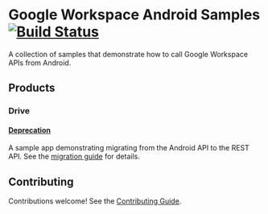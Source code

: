 # Google Workspace Android Samples [![Build Status](https://travis-ci.org/googleworkspace/android-samples.svg?branch=master)](https://travis-ci.org/googleworkspace/android-samples)

A collection of samples that demonstrate how to call Google Workspace APIs from Android.

## Products

### Drive

#### [Deprecation](drive/deprecation)

A sample app demonstrating migrating from the Android API to the REST API. See
the [migration guide](https://developers.google.com/drive/android/deprecation)
for details.

## Contributing

Contributions welcome! See the [Contributing Guide](CONTRIBUTING.md).
